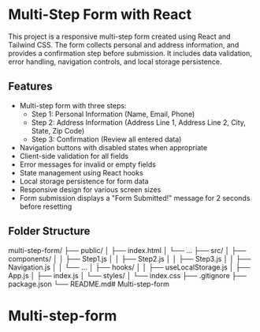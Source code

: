# Multi-Step Form with React

This project is a responsive multi-step form created using React and Tailwind CSS. The form collects personal and address information, and provides a confirmation step before submission. It includes data validation, error handling, navigation controls, and local storage persistence.

## Features

- Multi-step form with three steps:
  - Step 1: Personal Information (Name, Email, Phone)
  - Step 2: Address Information (Address Line 1, Address Line 2, City, State, Zip Code)
  - Step 3: Confirmation (Review all entered data)
- Navigation buttons with disabled states when appropriate
- Client-side validation for all fields
- Error messages for invalid or empty fields
- State management using React hooks
- Local storage persistence for form data
- Responsive design for various screen sizes
- Form submission displays a "Form Submitted!" message for 2 seconds before resetting

## Folder Structure

multi-step-form/
├── public/
│ ├── index.html
│ └── ...
├── src/
│ ├── components/
│ │ ├── Step1.js
│ │ ├── Step2.js
│ │ ├── Step3.js
│ │ ├── Navigation.js
│ │ └── ...
│ ├── hooks/
│ │ ├── useLocalStorage.js
│ ├── App.js
│ ├── index.js
│ └── styles/
│ └── index.css
├── .gitignore
├── package.json
└── README.md# Multi-step-form
# Multi-step-form
